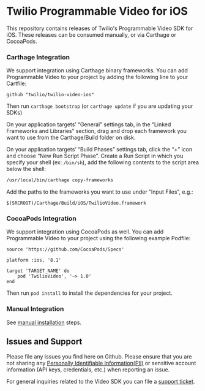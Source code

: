 # Twilio Programmable Video for iOS

This repository contains releases of Twilio's Programmable Video SDK for iOS. These releases can be consumed manually, or via Carthage or CocoaPods.


### Carthage Integration

We support integration using Carthage binary frameworks. You can add Programmable Video to your project by adding the following line to your Cartfile:
```
github "twilio/twilio-video-ios"
```

Then run `carthage bootstrap` (or `carthage update` if you are updating your SDKs)

On your application targets’ “General” settings tab, in the “Linked Frameworks and Libraries” section, drag and drop each framework you want to use from the Carthage/Build folder on disk.

On your application targets’ “Build Phases” settings tab, click the “+” icon and choose “New Run Script Phase”. Create a Run Script in which you specify your shell (ex: `/bin/sh`), add the following contents to the script area below the shell:

```sh
/usr/local/bin/carthage copy-frameworks
```

Add the paths to the frameworks you want to use under “Input Files”, e.g.:

```
$(SRCROOT)/Carthage/Build/iOS/TwilioVideo.framework
```
    
### CocoaPods Integration

We support integration using CocoaPods as well. You can add Programmable Video to your project using the following example Podfile:

```
source 'https://github.com/CocoaPods/Specs'

platform :ios, '8.1'

target 'TARGET_NAME' do
    pod 'TwilioVideo', '~> 1.0'
end
```
	
Then run `pod install` to install the dependencies for your project.

### Manual Integration

See [manual installation](https://www.twilio.com/docs/api/video/ios#add-the-sdk) steps.

## Issues and Support

Please file any issues you find here on Github.
Please ensure that you are not sharing any
[Personally Identifiable Information(PII)](https://www.twilio.com/docs/glossary/what-is-personally-identifiable-information-pii)
or sensitive account information (API keys, credentials, etc.) when reporting an issue.

For general inquiries related to the Video SDK you can file a [support ticket](https://support.twilio.com/hc/en-us/requests/new).